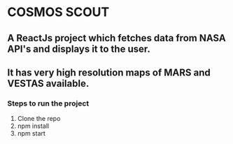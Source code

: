 # COSMOS SCOUT
## A ReactJs project which fetches data from NASA API's and displays it to the user.
## It has very high resolution maps of MARS and VESTAS available.
### Steps to run the project
1. Clone the repo
2. npm install
3. npm start




